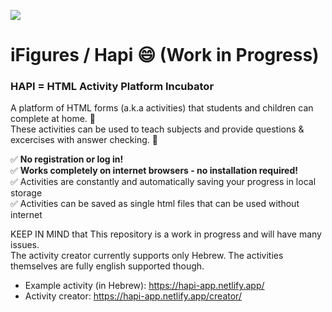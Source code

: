 ![](https://i.imgur.com/6r1Eawa.png)

# iFigures / Hapi :smile: (Work in Progress)

### HAPI = HTML Activity Platform Incubator

A platform of HTML forms (a.k.a activities) that students and children can complete at home. :memo:  
These activities can be used to teach subjects and provide questions & excercises with answer checking. :100:

:white_check_mark: **No registration or log in!**  
:white_check_mark: **Works completely on internet browsers - no installation required!**  
:white_check_mark: Activities are constantly and automatically saving your progress in local storage  
:white_check_mark: Activities can be saved as single html files that can be used without internet  


KEEP IN MIND that This repository is a work in progress and will have many issues.  
The activity creator currently supports only Hebrew. The activities themselves are fully english supported though.  

* Example activity (in Hebrew): https://hapi-app.netlify.app/
* Activity creator: https://hapi-app.netlify.app/creator/
